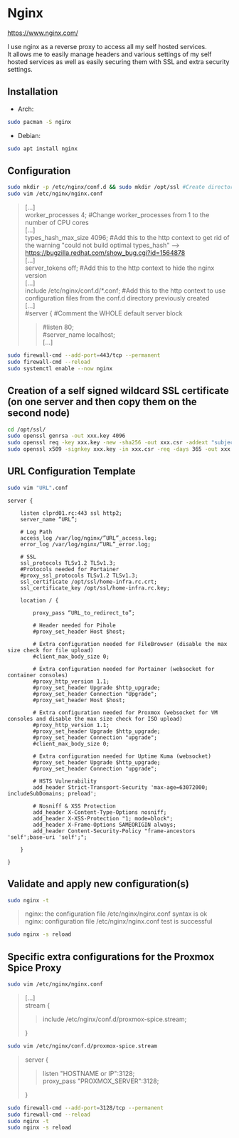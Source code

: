 # Nginx

<https://www.nginx.com/>

I use nginx as a reverse proxy to access all my self hosted services.  
It allows me to easily manage headers and various settings of my self hosted services as well as easily securing them with SSL and extra security settings.

## Installation

- Arch:

```bash
sudo pacman -S nginx
```

- Debian:

```bash
sudo apt install nginx
```

## Configuration

```bash
sudo mkdir -p /etc/nginx/conf.d && sudo mkdir /opt/ssl #Create directories for URL configuration files and ssl related files
sudo vim /etc/nginx/nginx.conf
```

> [...]  
> worker_processes 4; #Change worker_processes from 1 to the number of CPU cores  
> [...]  
> types_hash_max_size 4096; #Add this to the http context to get rid of the warning "could not build optimal types_hash" --> <https://bugzilla.redhat.com/show_bug.cgi?id=1564878>  
> [...]  
> server_tokens off; #Add this to the http context to hide the nginx version  
> [...]  
> include /etc/nginx/conf.d/\*.conf; #Add this to the http context to use configuration files from the conf.d directory previously created  
> [...]  
> #server { #Comment the WHOLE default server block  
> > #listen       80;  
> > #server_name  localhost;  
> > [...]

```bash
sudo firewall-cmd --add-port=443/tcp --permanent
sudo firewall-cmd --reload
sudo systemctl enable --now nginx
```

## Creation of a self signed wildcard SSL certificate (on one server and then copy them on the second node)

```bash
cd /opt/ssl/
sudo openssl genrsa -out xxx.key 4096
sudo openssl req -key xxx.key -new -sha256 -out xxx.csr -addext "subjectAltName = DNS:CN_OF_CERTIFICATE"
sudo openssl x509 -signkey xxx.key -in xxx.csr -req -days 365 -out xxx.crt
```

## URL Configuration Template

```bash
sudo vim "URL".conf
```

```text
server {

    listen clprd01.rc:443 ssl http2;
    server_name “URL”;

    # Log Path
    access_log /var/log/nginx/”URL”_access.log;
    error_log /var/log/nginx/”URL”_error.log;

    # SSL
    ssl_protocols TLSv1.2 TLSv1.3;
    #Protocols needed for Portainer
    #proxy_ssl_protocols TLSv1.2 TLSv1.3;
    ssl_certificate /opt/ssl/home-infra.rc.crt;
    ssl_certificate_key /opt/ssl/home-infra.rc.key;

    location / {

        proxy_pass “URL_to_redirect_to”;

        # Header needed for Pihole
        #proxy_set_header Host $host;

        # Extra configuration needed for FileBrowser (disable the max size check for file upload)
        #client_max_body_size 0;

        # Extra configuration needed for Portainer (websocket for container consoles)
        #proxy_http_version 1.1;
        #proxy_set_header Upgrade $http_upgrade;
        #proxy_set_header Connection "Upgrade";
        #proxy_set_header Host $host;

        # Extra configuration needed for Proxmox (websocket for VM consoles and disable the max size check for ISO upload)
        #proxy_http_version 1.1;
        #proxy_set_header Upgrade $http_upgrade;
        #proxy_set_header Connection "upgrade";
        #client_max_body_size 0;

        # Extra configuration needed for Uptime Kuma (websocket)
        #proxy_set_header Upgrade $http_upgrade;
        #proxy_set_header Connection "upgrade";

        # HSTS Vulnerability
        add_header Strict-Transport-Security 'max-age=63072000; includeSubDomains; preload';

        # Nosniff & XSS Protection
        add_header X-Content-Type-Options nosniff;
        add_header X-XSS-Protection "1; mode=block";
        add_header X-Frame-Options SAMEORIGIN always;
        add_header Content-Security-Policy "frame-ancestors 'self';base-uri 'self';";

    }

}
```

## Validate and apply new configuration(s)

```bash
sudo nginx -t
```

> nginx: the configuration file /etc/nginx/nginx.conf syntax is ok  
> nginx: configuration file /etc/nginx/nginx.conf test is successful

```bash
sudo nginx -s reload
```

## Specific extra configurations for the Proxmox Spice Proxy

```bash
sudo vim /etc/nginx/nginx.conf
```

> [...]  
> stream {  
> > include /etc/nginx/conf.d/proxmox-spice.stream;  
>
> }

```bash
sudo vim /etc/nginx/conf.d/proxmox-spice.stream
```

> server {  
> > listen "HOSTNAME or IP":3128;  
> > proxy_pass "PROXMOX_SERVER":3128;  
>  
> }

```bash
sudo firewall-cmd --add-port=3128/tcp --permanent
sudo firewall-cmd --reload
sudo nginx -t
sudo nginx -s reload
```
